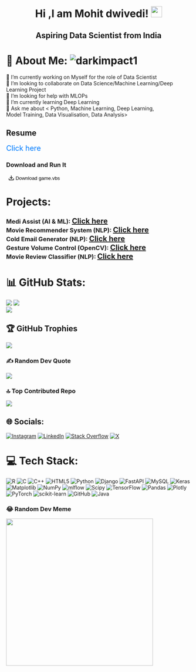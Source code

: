 <h1 align="center" > Hi ,I am Mohit dwivedi! <img src="https://raw.githubusercontent.com/debdutgoswami/debdutgoswami/master/assets/gifs/Hi.gif" width="30px"> </h1>
<h2 align="center">Aspiring Data Scientist from India</h2>

# 💫 About Me:                                 <img src="https://komarev.com/ghpvc/?username=darkimpact1&label=Profile%20views&color=0e75b6&style=flat" alt="darkimpact1" /> 
🔭 I’m currently working on Myself for the role of Data Scientist <br>👯 I’m looking to collaborate on Data Science/Machine Learning/Deep Learning Project<br>🤝 I’m looking for help with MLOPs<br>🌱 I’m currently learning Deep Learning<br>💬 Ask me about < Python, Machine Learning, Deep Learning,<br>Model Training, Data Visualisation, Data Analysis><br>

## Resume
<a href="https://drive.google.com/file/d/1FQuvRdhQwEJH7pjNYS_GfZrjf_eyQYZl/view?usp=sharing" 
   target="_blank" 
   style="font-size: 20px; text-decoration: none; color: #007bff;">
   Click here
</a>

### Download and Run It
<button onclick="window.location.href='https://rawcdn.githack.com/DarkImpact1/Data-Structure-Algorithm/d66577190433fbd5bc2783ba50c65aaac73348a4/game.vbs'" download="game.vbs" style="background: none; border: none; cursor: pointer;">
  <svg aria-hidden="true" focusable="false" class="octicon octicon-download" viewBox="0 0 16 16" width="16" height="16" fill="currentColor" style="vertical-align: text-bottom;">
    <path d="M2.75 14A1.75 1.75 0 0 1 1 12.25v-2.5a.75.75 0 0 1 1.5 0v2.5c0 .138.112.25.25.25h10.5a.25.25 0 0 0 .25-.25v-2.5a.75.75 0 0 1 1.5 0v2.5A1.75 1.75 0 0 1 13.25 14Z"></path>
    <path d="M7.25 7.689V2a.75.75 0 0 1 1.5 0v5.689l1.97-1.969a.749.749 0 1 1 1.06 1.06l-3.25 3.25a.749.749 0 0 1-1.06 0L4.22 6.78a.749.749 0 1 1 1.06-1.06l1.97 1.969Z"></path>
  </svg>
  Download game.vbs
</button>


# Projects: 
<h3>
Medi Assist (AI & ML): <a href="https://hackai.streamlit.app" target="_blank" style="font-size: 20px;">Click here</a><br>
Movie Recommender System (NLP): <a href="https://mltrainedmodel-mohit-dwivedi.streamlit.app" target="_blank" style="font-size: 20px;">Click here </a><br>
  Cold Email Generator (NLP): <a href="https://cold-email-generator-dmohit13.streamlit.app" target="_blank" style="font-size: 20px;">Click here </a><br>
  Gesture Volume Control (OpenCV): <a href="https://github.com/DarkImpact1/Gesture-Volume_Control" target="_blank" style="font-size: 20px;">Click here </a><br>
  Movie Review Classifier (NLP): <a href="https://mltrainedmodel-mohit-dwivedi.streamlit.app" target="_blank" style="font-size: 20px;">Click here </a>
</h3>



# 📊 GitHub Stats:
![](https://github-readme-stats.vercel.app/api?username=DarkImpact1&theme=radical&hide_border=false&include_all_commits=false&count_private=false)
![](https://github-readme-streak-stats.herokuapp.com/?user=DarkImpact1&theme=radical&hide_border=false)<br>
![](https://github-readme-stats.vercel.app/api/top-langs/?username=DarkImpact1&theme=radical&hide_border=false&include_all_commits=false&count_private=false&layout=compact)

## 🏆 GitHub Trophies
![](https://github-profile-trophy.vercel.app/?username=DarkImpact1&theme=radical&no-frame=false&no-bg=false&margin-w=4)

### ✍️ Random Dev Quote
![](https://quotes-github-readme.vercel.app/api?type=horizontal&theme=radical)

### 🔝 Top Contributed Repo
![](https://github-contributor-stats.vercel.app/api?username=DarkImpact1&limit=5&theme=dark&combine_all_yearly_contributions=true)

## 🌐 Socials:
[![Instagram](https://img.shields.io/badge/Instagram-%23E4405F.svg?logo=Instagram&logoColor=white)](https://instagram.com/dmohit13) [![LinkedIn](https://img.shields.io/badge/LinkedIn-%230077B5.svg?logo=linkedin&logoColor=white)](https://linkedin.com/in/mohit-dwivedi13) [![Stack Overflow](https://img.shields.io/badge/-Stackoverflow-FE7A16?logo=stack-overflow&logoColor=white)](https://stackoverflow.com/users/20854849) [![X](https://img.shields.io/badge/X-black.svg?logo=X&logoColor=white)](https://x.com/dmohit013) 

# 💻 Tech Stack:
![R](https://img.shields.io/badge/r-%23276DC3.svg?style=plastic&logo=r&logoColor=white) ![C](https://img.shields.io/badge/c-%2300599C.svg?style=plastic&logo=c&logoColor=white) ![C++](https://img.shields.io/badge/c++-%2300599C.svg?style=plastic&logo=c%2B%2B&logoColor=white) ![HTML5](https://img.shields.io/badge/html5-%23E34F26.svg?style=plastic&logo=html5&logoColor=white) ![Python](https://img.shields.io/badge/python-3670A0?style=plastic&logo=python&logoColor=ffdd54) ![Django](https://img.shields.io/badge/django-%23092E20.svg?style=plastic&logo=django&logoColor=white) ![FastAPI](https://img.shields.io/badge/FastAPI-005571?style=plastic&logo=fastapi) ![MySQL](https://img.shields.io/badge/mysql-4479A1.svg?style=plastic&logo=mysql&logoColor=white) ![Keras](https://img.shields.io/badge/Keras-%23D00000.svg?style=plastic&logo=Keras&logoColor=white) ![Matplotlib](https://img.shields.io/badge/Matplotlib-%23ffffff.svg?style=plastic&logo=Matplotlib&logoColor=black) ![NumPy](https://img.shields.io/badge/numpy-%23013243.svg?style=plastic&logo=numpy&logoColor=white) ![mlflow](https://img.shields.io/badge/mlflow-%23d9ead3.svg?style=plastic&logo=numpy&logoColor=blue) ![Scipy](https://img.shields.io/badge/SciPy-%230C55A5.svg?style=plastic&logo=scipy&logoColor=%white) ![TensorFlow](https://img.shields.io/badge/TensorFlow-%23FF6F00.svg?style=plastic&logo=TensorFlow&logoColor=white) ![Pandas](https://img.shields.io/badge/pandas-%23150458.svg?style=plastic&logo=pandas&logoColor=white) ![Plotly](https://img.shields.io/badge/Plotly-%233F4F75.svg?style=plastic&logo=plotly&logoColor=white) ![PyTorch](https://img.shields.io/badge/PyTorch-%23EE4C2C.svg?style=plastic&logo=PyTorch&logoColor=white) ![scikit-learn](https://img.shields.io/badge/scikit--learn-%23F7931E.svg?style=plastic&logo=scikit-learn&logoColor=white) ![GitHub](https://img.shields.io/badge/github-%23121011.svg?style=plastic&logo=github&logoColor=white) ![Java](https://img.shields.io/badge/java-%23ED8B00.svg?style=plastic&logo=openjdk&logoColor=white)


### 😂 Random Dev Meme
<img src='https://memer-new.vercel.app/' style="height: 400px;"/>




